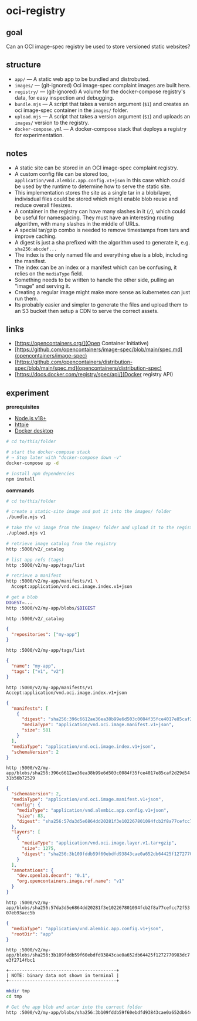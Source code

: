 # oci-registry

## goal

Can an OCI image-spec registry be used to store versioned static websites?

## structure

- `app/` — A static web app to be bundled and distrobuted.
- `images/` — (git-ignored) Oci image-spec complaint images are built here.
- `registry/` — (git-ignored) A volume for the docker-compose registry's data,
  for easy inspection and debugging.
- `bundle.mjs` — A script that takes a version argument (`$1`) and creates an oci image-spec container in the `images/` folder.
- `upload.mjs` — A script that takes a version argument (`$1`) and uploads an `images/` version to the registry.
- `docker-compose.yml` — A docker-compose stack that deploys a registry for experimentation.

## notes

- A static site can be stored in an OCI image-spec complaint registry.
- A custom config file can be stored too, `application/vnd.alembic.app.config.v1+json` in this case which could
  be used by the runtime to determine how to serve the static site.
- This implementation stores the site as a single tar in a blob/layer,
  indivisdual files could be stored which might enable blob reuse and reduce overall filesizes.
- A container in the registry can have many slashes in it (`/`), which could be useful for namespacing.
  They must have an interesting routing algorithm, with many slashes in the middle of URLs.
- A special tar/gzip combo is needed to remove timestamps from tars and improve caching.
- A digest is just a sha prefixed with the algorithm used to generate it, e.g. `sha256:abcdef...`
- The index is the only named file and everything else is a blob, including the manifest.
- The index can be an index or a manifest which can be confusing, it relies on the `mediaType` field.
- Something needs to be written to handle the other side, pulling an "image" and serving it.
- Creating a regular image might make more sense as kubernetes can just run them.
- Its probably easier and simpler to generate the files and upload them to an S3 bucket then setup a CDN to serve the correct assets.

## links

- [https://opencontainers.org/](Open Container Initiative)
- [https://github.com/opencontainers/image-spec/blob/main/spec.md](opencontainers/image-spec)
- [https://github.com/opencontainers/distribution-spec/blob/main/spec.md](opencontainers/distribution-spec)
- [https://docs.docker.com/registry/spec/api/](Docker registry API)

## experiment

**prerequisites**

- [Node.js v18+](https://nodejs.org/en/)
- [httpie](https://httpie.io/cli)
- [Docker desktop](https://docs.docker.com/desktop/)

```sh
# cd to/this/folder

# start the docker-compose stack
# → Stop later with "docker-compose down -v"
docker-compose up -d

# install npm dependencies
npm install
```

**commands**

```sh
# cd to/this/folder

# create a static-site image and put it into the images/ folder
./bundle.mjs v1

# take the v1 image from the images/ folder and upload it to the registry
./upload.mjs v1

# retrieve image catalog from the registry
http :5000/v2/_catalog

# list app refs (tags)
http :5000/v2/my-app/tags/list

# retrieve a manifest
http :5000/v2/my-app/manifests/v1 \
  Accept:application/vnd.oci.image.index.v1+json

# get a blob
DIGEST=...
http :5000/v2/my-app/blobs/$DIGEST
```

`http :5000/v2/_catalog`

```json
{
  "repositories": ["my-app"]
}
```

`http :5000/v2/my-app/tags/list`

```json
{
  "name": "my-app",
  "tags": ["v1", "v2"]
}
```

`http :5000/v2/my-app/manifests/v1 Accept:application/vnd.oci.image.index.v1+json`

```json
{
  "manifests": [
    {
      "digest": "sha256:396c6612ae36ea38b99e6d503c0084f35fce4017e85caf2d29d5431b56b72529",
      "mediaType": "application/vnd.oci.image.manifest.v1+json",
      "size": 581
    }
  ],
  "mediaType": "application/vnd.oci.image.index.v1+json",
  "schemaVersion": 2
}
```

`http :5000/v2/my-app/blobs/sha256:396c6612ae36ea38b99e6d503c0084f35fce4017e85caf2d29d5431b56b72529`

```json
{
  "schemaVersion": 2,
  "mediaType": "application/vnd.oci.image.manifest.v1+json",
  "config": {
    "mediaType": "application/vnd.alembic.app.config.v1+json",
    "size": 83,
    "digest": "sha256:57da3d5e6864dd20281f3e102267801094fcb2f8a77cefcc72f5307eb93acc5b"
  },
  "layers": [
    {
      "mediaType": "application/vnd.oci.image.layer.v1.tar+gzip",
      "size": 1275,
      "digest": "sha256:3b109fddb59f60ebdfd93843cae0a652db64425f1272770983dc7e3f2714fbc1"
    }
  ],
  "annotations": {
    "dev.openlab.deconf": "0.1",
    "org.opencontainers.image.ref.name": "v1"
  }
}
```

`http :5000/v2/my-app/blobs/sha256:57da3d5e6864dd20281f3e102267801094fcb2f8a77cefcc72f5307eb93acc5b`

```json
{
  "mediaType": "application/vnd.alembic.app.config.v1+json",
  "rootDir": "app"
}
```

`http :5000/v2/my-app/blobs/sha256:3b109fddb59f60ebdfd93843cae0a652db64425f1272770983dc7e3f2714fbc1`

```
+-----------------------------------------+
| NOTE: binary data not shown in terminal |
+-----------------------------------------+
```

```sh
mkdir tmp
cd tmp

# Get the app blob and untar into the current folder
http :5000/v2/my-app/blobs/sha256:3b109fddb59f60ebdfd93843cae0a652db64425f1272770983dc7e3f2714fbc1 | tar -xz
```
